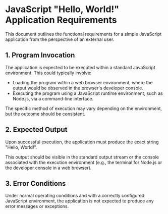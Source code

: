# JavaScript "Hello, World!" Application Requirements

This document outlines the functional requirements for a simple JavaScript application from the perspective of an external user.

## 1. Program Invocation

The application is expected to be executed within a standard JavaScript environment. This could typically involve:

*   Loading the program within a web browser environment, where the output would be observed in the browser's developer console.
*   Executing the program using a JavaScript runtime environment, such as Node.js, via a command-line interface.

The specific method of execution may vary depending on the environment, but the outcome should be consistent.

## 2. Expected Output

Upon successful execution, the application must produce the exact string "Hello, World!".

This output should be visible in the standard output stream or the console associated with the execution environment (e.g., the terminal for Node.js or the developer console in a web browser).

## 3. Error Conditions

Under normal operating conditions and with a correctly configured JavaScript environment, the application is not expected to produce any error messages or exceptions.